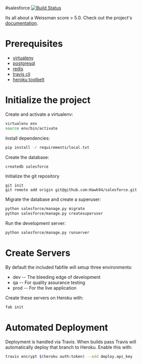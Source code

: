 #salesforce
[![Build Status](https://travis-ci.org/Hawk94/salesforce.svg?branch=master)](https://travis-ci.org/Hawk94/salesforce)

Its all about a Weissman score > 5.0. Check out the project's [documentation](http://Hawk94.github.io/salesforce/).

# Prerequisites
- [virtualenv](https://virtualenv.pypa.io/en/latest/)
- [postgresql](http://www.postgresql.org/)
- [redis](http://redis.io/)
- [travis cli](http://blog.travis-ci.com/2013-01-14-new-client/)
- [heroku toolbelt](https://toolbelt.heroku.com/)

# Initialize the project
Create and activate a virtualenv:

```bash
virtualenv env
source env/bin/activate
```
Install dependencies:

```bash
pip install -r requirements/local.txt
```
Create the database:

```bash
createdb salesforce
```
Initialize the git repository

```
git init
git remote add origin git@github.com:Hawk94/salesforce.git
```

Migrate the database and create a superuser:
```bash
python salesforce/manage.py migrate
python salesforce/manage.py createsuperuser
```

Run the development server:
```bash
python salesforce/manage.py runserver
```

# Create Servers
By default the included fabfile will setup three environments:

- dev -- The bleeding edge of development
- qa -- For quality assurance testing
- prod -- For the live application

Create these servers on Heroku with:

```bash
fab init
```

# Automated Deployment
Deployment is handled via Travis. When builds pass Travis will automatically deploy that branch to Heroku. Enable this with:
```bash
travis encrypt $(heroku auth:token) --add deploy.api_key
```
